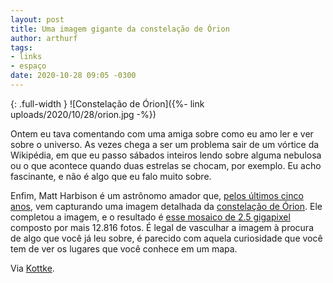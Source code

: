 ```yaml
---
layout: post
title: Uma imagem gigante da constelação de Órion
author: arthurf
tags:
- links
- espaço
date: 2020-10-28 09:05 -0300
---
```

{: .full-width }
![Constelação de Órion]({%- link uploads/2020/10/28/orion.jpg -%})

Ontem eu tava comentando com uma amiga sobre como eu amo ler e ver sobre o universo. As vezes chega a ser um problema sair de um vórtice da Wikipédia, em que eu passo sábados inteiros lendo sobre alguma nebulosa ou o que acontece quando duas estrelas se chocam, por exemplo. Eu acho fascinante, e não é algo que eu falo muito sobre.

Enfim, Matt Harbison é um astrônomo amador que, [pelos últimos cinco anos](https://space4everybody.com/home/project-orion/), vem capturando uma imagem detalhada da [constelação de Órion](https://pt.wikipedia.org/wiki/Orion_(constelação)). Ele completou a imagem, e o resultado é [esse mosaico de 2.5 gigapixel](https://orion2020v5b.spaceforeverybody.com) composto por mais 12.816 fotos. É legal de vasculhar a imagem à procura de algo que você já leu sobre, é parecido com aquela curiosidade que você tem de ver os lugares que você conhece em um mapa.

Via [Kottke](https://kottke.org/20/10/a-25-gigapixel-image-of-the-orion-constellation).

